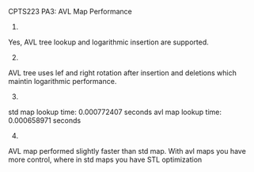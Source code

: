 CPTS223 PA3: AVL Map Performance

1.
Yes, AVL tree lookup and logarithmic insertion are supported.

2.
AVL tree uses lef and right rotation after insertion and deletions which maintin logarithmic performance.

3.
std map lookup time: 0.000772407 seconds
avl map lookup time: 0.000658971 seconds

4.
AVL map performed slightly faster than std map. With avl maps you have more control, where in std maps you have STL optimization
